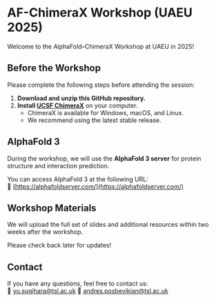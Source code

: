 # AF-ChimeraX Workshop (UAEU 2025)

Welcome to the AlphaFold–ChimeraX Workshop at UAEU in 2025!

## Before the Workshop

Please complete the following steps before attending the session:

1. **Download and unzip this GitHub repository.**
2. **Install [UCSF ChimeraX](https://www.cgl.ucsf.edu/chimerax/download.html)** on your computer.  
   - ChimeraX is available for Windows, macOS, and Linux.
   - We recommend using the latest stable release.

## AlphaFold 3

During the workshop, we will use the **AlphaFold 3 server** for protein structure and interaction prediction.

You can access AlphaFold 3 at the following URL:  
🔗 [https://alphafoldserver.com/](https://alphafoldserver.com/)

## Workshop Materials

We will upload the full set of slides and additional resources within two weeks after the workshop.  

Please check back later for updates!

## Contact

If you have any questions, feel free to contact us:  
📧 yu.sugihara@tsl.ac.uk
📧 andres.posbeyikian@tsl.ac.uk
